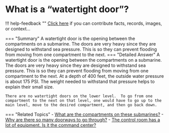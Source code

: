 # What is a “watertight door”?

!!! help-feedback ""
    <a href="/feedback/" data-feedback-link>Click here</a>
    if you can contribute facts, records, images, or context…

<a id="summary"></a>
=== "Summary"
    A watertight door is the opening between the compartments on a submarine. The doors are very heavy since they are designed to withstand sea pressure. This is so they can prevent flooding from moving from one compartment to the next.
=== "Detailed Answer"
    A watertight door is the opening between the compartments on a submarine.  The doors are very heavy since they are designed to withstand sea pressure.  This is so they can prevent flooding from moving from one compartment to the next.  At a depth of 400 feet, the outside water pressure is about 175 PSI.  The weight needed to withstand that pressure helps to explain their small size.

    There are no watertight doors on the lower level.  To go from one compartment to the next on that level, one would have to go up to the main level, move to the desired compartment, and then go back down.
=== "Related Topics"
    - [What are the compartments on these submarines?](./what-are-the-compartments-on-these-submarines.md#summary)
    - [Why are there so many doorways to go through?](./why-are-there-so-many-doorways-to-go-through.md#summary)
    - [The control room has a lot of equipment. Is it the command center?](./the-control-room-has-a-lot-of-equipment-is-it-the-command-center.md#summary)